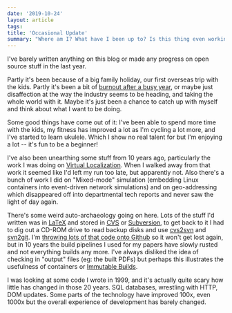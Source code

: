 ```yaml
---
date: '2019-10-24'
layout: article
tags:
title: 'Occasional Update'
summary: "Where am I? What have I been up to? Is this thing even working?"
---
```


I've barely written anything on this blog or made any progress on 
open source stuff in the last year.

Partly it's been because of a big family holiday, our first overseas trip
with the kids.
Partly it's been a bit of [burnout after a busy year](/Dtag/conference/),
or maybe just disaffection at the way the industry seems to be heading,
and taking the whole world with it.
Maybe it's just been a chance to catch up with myself and think about
what I want to be doing.

Some good things have come out of it: I've been able to spend more time
with the kids, my fitness has improved a lot as
I'm cycling a lot more, and I've started to learn ukulele.  Which I show
no real talent for but I'm enjoying a lot -- it's fun to be a beginner!

I've also been unearthing some stuff from 10 years ago, particularly the
work I was doing on [Virtual Localization](/art/virtual-localization/).
When I walked away from that work it seemed like I'd left my run too late,
but apparently not.  Also there's a bunch of work I did on "Mixed-mode" 
simulation (embedding Linux containers into event-driven network simulations)
and on geo-addressing which disappeared off into departmental tech reports and
never saw the light of day again.

There's some weird auto-archaeology going on here.  Lots of the stuff
I'd written was in [LaTeX](https://www.latex-project.org/) and stored in
[CVS](https://en.wikipedia.org/wiki/Concurrent_Versions_System)
or [Subversion](http://subversion.tigris.org/), to
get back to it I had to dig out a CD-ROM drive to read backup disks 
and use [cvs2svn](https://pypi.org/project/cvs2svn/) and
[svn2git](https://github.com/nirvdrum/svn2git).  I'm [throwing lots of 
that code onto Github](https://github.com/nickzoic/old-radio/) so it won't get
lost again, but in 10 years the build pipelines I used for my papers
have slowly rusted and not everything builds any more. I've always 
disliked the idea of checking in "output" files (eg: the built PDFs) but
perhaps this illustrates the usefulness of containers or
[Immutable Builds](complete-containers-immutable-git).

I was looking at some code I wrote in 1999, and it's actually quite 
scary how little has changed in those 20 years.
SQL databases, wrestling with HTTP, DOM updates.
Some parts of the technology have improved 100x, even 1000x but the
overall experience of development has barely changed.


